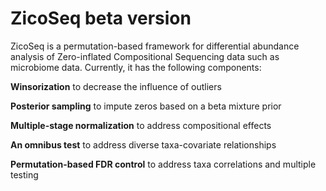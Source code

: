 # ZicoSeq beta version
ZicoSeq is a permutation-based framework for differential abundance analysis of Zero-inflated Compositional Sequencing data such as microbiome data. Currently, it has the following components:

**Winsorization** to decrease the influence of outliers

**Posterior sampling** to impute zeros based on a beta mixture prior  

**Multiple-stage normalization** to address compositional effects

**An omnibus test** to address diverse taxa-covariate relationships

**Permutation-based FDR control** to address taxa correlations and multiple testing

